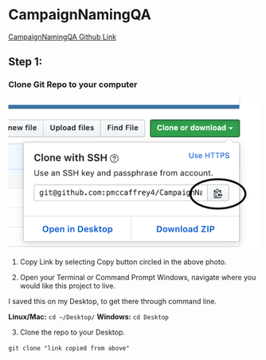 # CampaignNamingQA

[CampaignNamingQA Github Link](https://github.com/pmccaffrey4/CampaignNamingQA)

## Step 1:

### Clone Git Repo to your computer

![](images/git-clone.png)


1. Copy Link by selecting Copy button circled in the above photo.


2. Open your Terminal or Command Prompt Windows, navigate where you would like this project to live.

I saved this on my Desktop, to get there through command line.

**Linux/Mac:**
```cd ~/Desktop/```
**Windows:**
```cd Desktop```


3. Clone the repo to your Desktop.

```git clone "link copied from above"```


